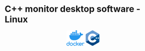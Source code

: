 # C++ monitor desktop software - Linux
 
<p align="center">
  <img src="vertical-logo-monochromatic (1).webp" height="50">
  <img src="ISO_C++_Logo.svg.png" height="50">
</p>